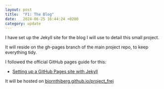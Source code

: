 ```yaml
---
layout: post
title:  "F1: The Blog"
date:   2024-06-25 16:44:24 +0200
category: update
---
```

I have set up the Jekyll site for the blog I will use to detail this small project.

It will reside on the gh-pages branch of the main project repo, to keep everything tidy.

I followed the official GitHub pages guide for this:
- [Setting up a GitHub Pages site with Jekyll](https://docs.github.com/en/pages/setting-up-a-github-pages-site-with-jekyll)

It will be hosted on [bjornthiberg.github.io/project_frej](https://bjornthiberg.github.io/project_frej)


